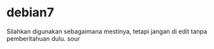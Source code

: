 debian7
=======
Silahkan digunakan sebagaimana mestinya, tetapi jangan di edit tanpa pemberitahuan dulu.
sour
